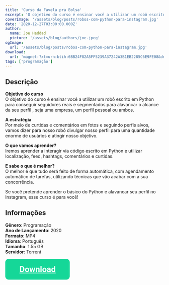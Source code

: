 ```yaml
---
title: 'Curso da Favela pra Bolsa'
excerpt: 'O objetivo do curso é ensinar você a utilizar um robô escrito em Python para conseguir seguidores reais e segmentados para alavancar o alcance da seu perfil , seja uma empresa, um perfil pessoal ou ambos. O melhor é que tudo será feito de forma automática, com agendamento automático de tarefas, utilizando técnicas que vão acabar com a sua concorrência.'
coverImage: '/assets/blog/posts/robos-com-python-para-instagram.jpg'
date: '2020-12-27T03:00:00.000Z'
author:
  name: Joe Haddad
  picture: '/assets/blog/authors/joe.jpeg'
ogImage:
  url: '/assets/blog/posts/robos-com-python-para-instagram.jpg'
download:
  url: 'magnet:?xt=urn:btih:6BB24F82A5FF5239A37242A3B1EB2285C6E9FE08&dn=Udemy%20-%20Criando%20Rob%c3%b4s%20com%20Python%20-%20Controlando%20o%20Instagram&tr=udp%3a%2f%2ftracker.openbittorrent.com%3a1337%2fannounce&tr=udp%3a%2f%2ftracker.opentrackr.org%3a1337%2fannounce'
tags: ['programação']
---
```

## Descrição


**Objetivo do curso**  
O objetivo do curso é ensinar você a utilizar um robô escrito em Python para conseguir seguidores reais e segmentados para alavancar o alcance da seu perfil , seja uma empresa, um perfil pessoal ou ambos.

**A estratégia**  
Por meio de curtidas e comentários em fotos e seguindo perfis alvos, vamos dizer para nosso robô divulgar nosso perfil para uma quantidade enorme de usuários e atingir nosso objetivo.

**O que vamos aprender?**  
Iremos aprender a interagir via código escrito em Python e utilizar localização, feed, hashtags, comentários e curtidas.

**E sabe o que é melhor?**  
O melhor é que tudo será feito de forma automática, com agendamento automático de tarefas, utilizando técnicas que vão acabar com a sua concorrência.

Se você pretende aprender o básico do Python e alavancar seu perfil no Instagram, esse curso é para você!

## Informações

**Gênero**: Programação  
**Ano de Lançamento**: 2020  
**Formato**: MP4  
**Idioma**: Português  
**Tamanho**: 1.55 GB  
**Servidor**: Torrent  

<div class="download">
<a class="downloadButton" href="magnet:?xt=urn:btih:6BB24F82A5FF5239A37242A3B1EB2285C6E9FE08&dn=Udemy%20-%20Criando%20Rob%c3%b4s%20com%20Python%20-%20Controlando%20o%20Instagram&tr=udp%3a%2f%2ftracker.openbittorrent.com%3a1337%2fannounce&tr=udp%3a%2f%2ftracker.opentrackr.org%3a1337%2fannounce">Download</a>
</div>

<style>
  .downloadButton {
    background:    #15d798;
    border-radius: 11px;
    padding:       20px 45px;
    color:         #ffffff;
    display:       inline-block;
    font:          normal bold 26px/1 "Roboto", sans-serif;
    text-align:    center;
  }
  .downloadButton:hover {
    background:    #15d798;
    box-shadow: 5px 5px 5px 0px rgba(0,0,0,0.3);
  }
</style>